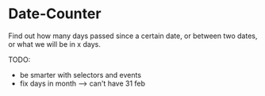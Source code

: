 # Date-Counter
Find out how many days passed since a certain date, or between two dates, or what we will be in x days.

TODO:
* be smarter with selectors and events
* fix days in month --> can't have 31 feb
